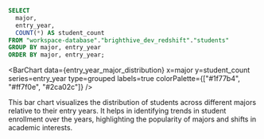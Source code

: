 ```sql entry_year_major_distribution
SELECT 
  major, 
  entry_year, 
  COUNT(*) AS student_count
FROM "workspace-database"."brighthive_dev_redshift"."students"
GROUP BY major, entry_year
ORDER BY major, entry_year;
```

<BarChart
    data={entry_year_major_distribution}
    x=major
    y=student_count
    series=entry_year
    type=grouped
    labels=true
    colorPalette={["#1f77b4", "#ff7f0e", "#2ca02c"]}
/>

This bar chart visualizes the distribution of students across different majors relative to their entry years. It helps in identifying trends in student enrollment over the years, highlighting the popularity of majors and shifts in academic interests.